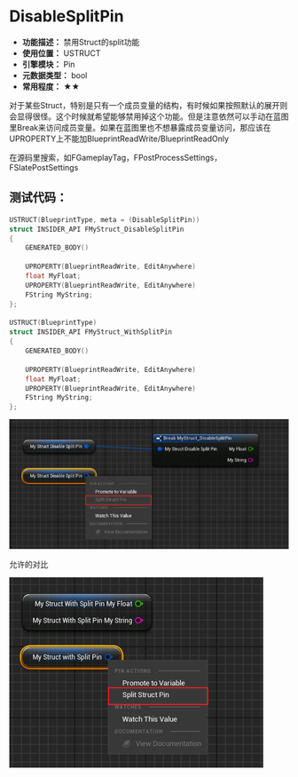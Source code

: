 ﻿# DisableSplitPin

- **功能描述：** 禁用Struct的split功能
- **使用位置：** USTRUCT
- **引擎模块：** Pin
- **元数据类型：** bool
- **常用程度：** ★★

对于某些Struct，特别是只有一个成员变量的结构，有时候如果按照默认的展开则会显得很怪。这个时候就希望能够禁用掉这个功能。但是注意依然可以手动在蓝图里Break来访问成员变量。如果在蓝图里也不想暴露成员变量访问，那应该在UPROPERTY上不能加BlueprintReadWrite/BlueprintReadOnly

在源码里搜索，如FGameplayTag，FPostProcessSettings，FSlatePostSettings

## 测试代码：

```cpp
USTRUCT(BlueprintType, meta = (DisableSplitPin))
struct INSIDER_API FMyStruct_DisableSplitPin
{
	GENERATED_BODY()

	UPROPERTY(BlueprintReadWrite, EditAnywhere)
	float MyFloat;
	UPROPERTY(BlueprintReadWrite, EditAnywhere)
	FString MyString;
};

USTRUCT(BlueprintType)
struct INSIDER_API FMyStruct_WithSplitPin
{
	GENERATED_BODY()

	UPROPERTY(BlueprintReadWrite, EditAnywhere)
	float MyFloat;
	UPROPERTY(BlueprintReadWrite, EditAnywhere)
	FString MyString;
};
```

![Untitled](Untitled.png)

允许的对比

![Untitled](Untitled%201.png)
